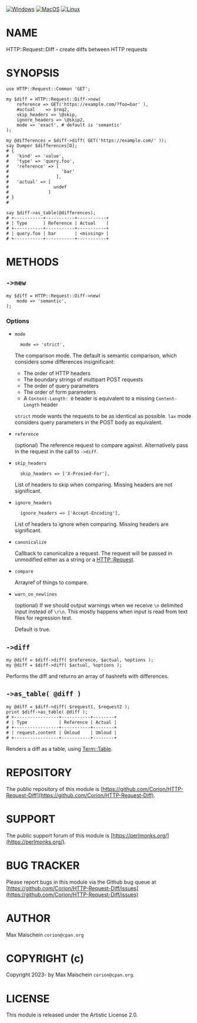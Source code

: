 
[![Windows](https://github.com/Corion/HTTP-Request-Diff/workflows/windows/badge.svg)](https://github.com/Corion/HTTP-Request-Diff/actions?query=workflow%3Awindows)
[![MacOS](https://github.com/Corion/HTTP-Request-Diff/workflows/macos/badge.svg)](https://github.com/Corion/HTTP-Request-Diff/actions?query=workflow%3Amacos)
[![Linux](https://github.com/Corion/HTTP-Request-Diff/workflows/linux/badge.svg)](https://github.com/Corion/HTTP-Request-Diff/actions?query=workflow%3Alinux)

# NAME

HTTP::Request::Diff - create diffs between HTTP requests

# SYNOPSIS

    use HTTP::Request::Common 'GET';

    my $diff = HTTP::Request::Diff->new(
        reference => GET('https://example.com/?foo=bar' ),
        #actual    => $req2,
        skip_headers => \@skip,
        ignore_headers => \@skip2,
        mode => 'exact', # default is 'semantic'
    );

    my @differences = $diff->diff( GET('https://example.com/' ));
    say Dumper $differences[0];
    # {
    #   'kind' => 'value',
    #   'type' => 'query.foo',
    #   'reference' => [
    #                    'bar'
    #                  ],
    #   'actual' => [
    #                 undef
    #               ]
    # }
    #

    say $diff->as_table(@differences);
    # +-----------+-----------+-----------+
    # | Type      | Reference | Actual    |
    # +-----------+-----------+-----------+
    # | query.foo | bar       | <missing> |
    # +-----------+-----------+-----------+

# METHODS

## `->new`

    my $diff = HTTP::Request::Diff->new(
        mode => 'semantic',
    );

### Options

- `mode`

        mode => 'strict',

    The comparison mode. The default is semantic comparison, which considers some
    differences insignificant:

    - The order of HTTP headers
    - The boundary strings of multipart POST requests
    - The order of query parameters
    - The order of form parameters
    - A `Content-Length: 0` header is equivalent to a missing `Content-Length` header

    `strict` mode wants the requests to be as identical as possible.
    `lax` mode considers query parameters in the POST body as equivalent.

- `reference`

    (optional) The reference request to compare against. Alternatively pass in
    the request in the call to `->diff`.

- `skip_headers`

        skip_headers => ['X-Proxied-For'],

    List of headers to skip when comparing. Missing headers are not significant.

- `ignore_headers`

        ignore_headers => ['Accept-Encoding'],

    List of headers to ignore when comparing. Missing headers are significant.

- `canonicalize`

    Callback to canonicalize a request. The request will be passed in unmodified
    either as a string or a [HTTP::Request](https://metacpan.org/pod/HTTP%3A%3ARequest).

- `compare`

    Arrayref of things to compare.

- `warn_on_newlines`

    (optional) If we should output warnings when we receive ` \n ` delimited input
    instead of ` \r\n `. This mostly happens when input is read from text files
    for regression test.

    Default is true.

## `->diff`

    my @diff = $diff->diff( $reference, $actual, %options );
    my @diff = $diff->diff( $actual, %options );

Performs the diff and returns an array of hashrefs with differences.

## `->as_table( @diff )`

    my @diff = $diff->diff( $request1, $request2 );
    print $diff->as_table( @diff );
    # +-----------------+-----------+--------+
    # | Type            | Reference | Actual |
    # +-----------------+-----------+--------+
    # | request.content | Ümloud    | Umloud |
    # +-----------------+-----------+--------+

Renders a diff as a table, using [Term::Table](https://metacpan.org/pod/Term%3A%3ATable).

# REPOSITORY

The public repository of this module is
[https://github.com/Corion/HTTP-Request-Diff](https://github.com/Corion/HTTP-Request-Diff).

# SUPPORT

The public support forum of this module is [https://perlmonks.org/](https://perlmonks.org/).

# BUG TRACKER

Please report bugs in this module via the Github bug queue at
[https://github.com/Corion/HTTP-Request-Diff/issues](https://github.com/Corion/HTTP-Request-Diff/issues)

# AUTHOR

Max Maischein `corion@cpan.org`

# COPYRIGHT (c)

Copyright 2023- by Max Maischein `corion@cpan.org`.

# LICENSE

This module is released under the Artistic License 2.0.
